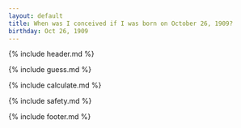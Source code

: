 ```yaml
---
layout: default
title: When was I conceived if I was born on October 26, 1909?
birthday: Oct 26, 1909
---
```


{% include header.md %}

{% include guess.md %}

{% include calculate.md %}

{% include safety.md %}

{% include footer.md %}




